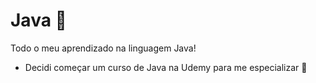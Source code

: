 # Java :jigsaw:
Todo o meu aprendizado na linguagem Java!

- Decidi começar um curso de Java na Udemy para me especializar :electric_plug:
